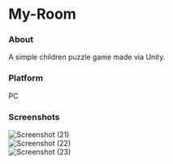 # My-Room  
### About  
A simple children puzzle game made via Unity.  
### Platform
PC  
### Screenshots  
![Screenshot (21)](https://user-images.githubusercontent.com/55059378/94862417-8851b500-046b-11eb-8bf8-09e70205cb4e.png)  
![Screenshot (22)](https://user-images.githubusercontent.com/55059378/94862472-9b648500-046b-11eb-865a-9e458ed10364.png)  
![Screenshot (23)](https://user-images.githubusercontent.com/55059378/94862502-a91a0a80-046b-11eb-8c8a-d42cf5f7fb0e.png)  
